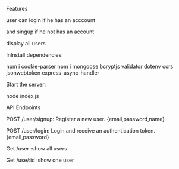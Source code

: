 Features

user can login if he has an acccount

and singup if he not has an account

display all users

InInstall dependencies:

npm i cookie-parser
npm i mongoose bcryptjs validator dotenv cors jsonwebtoken express-async-handler

Start the server:

node index.js

API Endpoints

POST /user/signup: Register a new user. {email,password,name}

POST /user/login: Login and receive an authentication token.{email,password}

Get /user :show all users

Get /use/:id :show one user
